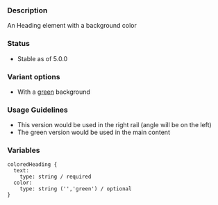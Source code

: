 ### Description
An Heading element with a background color

### Status
* Stable as of 5.0.0

### Variant options
* With a [green](./?p=atoms-colored-heading-green) background

### Usage Guidelines
* This version would be used in the right rail (angle will be on the left)
* The green version would be used in the main content

### Variables
~~~
coloredHeading {
  text: 
    type: string / required
  color:
    type: string ('','green') / optional
}
~~~
